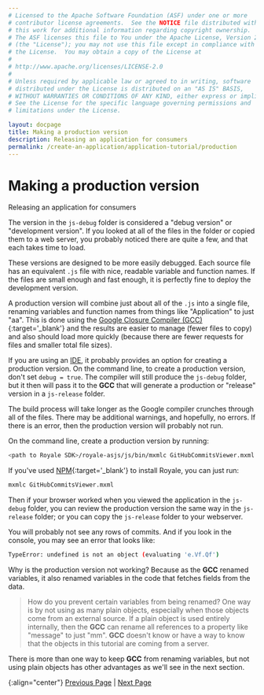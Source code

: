 ```yaml
---
# Licensed to the Apache Software Foundation (ASF) under one or more
# contributor license agreements.  See the NOTICE file distributed with
# this work for additional information regarding copyright ownership.
# The ASF licenses this file to You under the Apache License, Version 2.0
# (the "License"); you may not use this file except in compliance with
# the License.  You may obtain a copy of the License at
# 
# http://www.apache.org/licenses/LICENSE-2.0
# 
# Unless required by applicable law or agreed to in writing, software
# distributed under the License is distributed on an "AS IS" BASIS,
# WITHOUT WARRANTIES OR CONDITIONS OF ANY KIND, either express or implied.
# See the License for the specific language governing permissions and
# limitations under the License.

layout: docpage
title: Making a production version
description: Releasing an application for consumers
permalink: /create-an-application/application-tutorial/production
---
```


# Making a production version

Releasing an application for consumers

The version in the `js-debug` folder is considered a "debug version" or "development version". If you looked at all of the files in the folder or copied them to a web server, you probably noticed there are quite a few, and that each takes time to load.

These versions are designed to be more easily debugged. Each source file has an equivalent `.js` file with nice, readable variable and function names. If the files are small enough and fast enough, it is perfectly fine to deploy the development version.

A production version will combine just about all of the `.js` into a single file, renaming variables and function names from things like "Application" to just "aa". This is done using the [Google Closure Compiler (GCC)](https://developers.google.com/closure/compiler/){:target='_blank'} and the results are easier to manage (fewer files to copy) and also should load more quickly (because there are fewer requests for files and smaller total file sizes).

If you are using an [IDE](get-started/development-tools), it probably provides an option for creating a production version. On the command line, to create a production version, don't set `debug = true`. The compiler will still produce the `js-debug` folder, but it then will pass it to the **GCC** that will generate a production or "release" version in a `js-release` folder. 

The build process will take longer as the Google compiler crunches through all of the files. There may be additional warnings, and hopefully, no errors. If there is an error, then the production version will probably not run.

On the command line, create a production version by running:

```sh
<path to Royale SDK>/royale-asjs/js/bin/mxmlc GitHubCommitsViewer.mxml
```

If you've used [NPM](https://www.npmjs.com/){:target='_blank'} to install Royale, you can just run:

```sh
mxmlc GitHubCommitsViewer.mxml
```

Then if your browser worked when you viewed the application in the `js-debug` folder, you can review the production version the same way in the `js-release` folder; or you can copy the `js-release` folder to your webserver.

You will probably not see any rows of commits. And if you look in the console, you may see an error that looks like:

```sh
TypeError: undefined is not an object (evaluating 'e.Vf.Qf')
```

Why is the production version not working? Because as the **GCC** renamed variables, it also renamed variables in the code that fetches fields from the data.

> How do you prevent certain variables from being renamed?  One way is by not using as many plain objects, especially when those objects come from an external source. If a plain object is used entirely internally, then the **GCC** can rename all references to a property like "message" to just "mm". **GCC** doesn't know or have a way to know that the objects in this tutorial are coming from a server.  

There is more than one way to keep **GCC** from renaming variables, but not using plain objects has other advantages as we'll see in the next section.

{:align="center"}
[Previous Page](create-an-application/application-tutorial/security) \| [Next Page](create-an-application/application-tutorial/value-objects)
